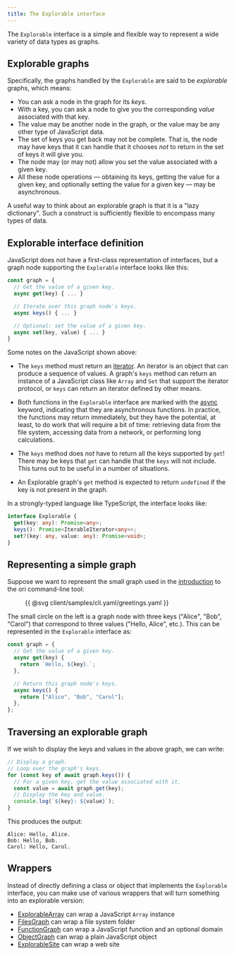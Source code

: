```yaml
---
title: The Explorable interface
---
```


The `Explorable` interface is a simple and flexible way to represent a wide variety of data types as graphs.

## Explorable graphs

Specifically, the graphs handled by the `Explorable` are said to be _explorable_ graphs, which means:

- You can ask a node in the graph for its _keys_.
- With a key, you can ask a node to give you the corresponding _value_ associated with that key.
- The value may be another node in the graph, or the value may be any other type of JavaScript data.
- The set of keys you get back may not be complete. That is, the node may have keys that it can handle that it chooses _not_ to return in the set of keys it will give you.
- The node may (or may not) allow you set the value associated with a given key.
- All these node operations — obtaining its keys, getting the value for a given key, and optionally setting the value for a given key — may be asynchronous.

A useful way to think about an explorable graph is that it is a "lazy dictionary". Such a construct is sufficiently flexible to encompass many types of data.

## Explorable interface definition

JavaScript does not have a first-class representation of interfaces, but a graph node supporting the `Explorable` interface looks like this:

```js
const graph = {
  // Get the value of a given key.
  async get(key) { ... }

  // Iterate over this graph node's keys.
  async keys() { ... }

  // Optional: set the value of a given key.
  async set(key, value) { ... }
}
```

Some notes on the JavaScript shown above:

- The `keys` method must return an [iterator](https://developer.mozilla.org/en-US/docs/Web/JavaScript/Reference/Iteration_protocols#the_iterator_protocol). An iterator is an object that can produce a sequence of values. A graph's `keys` method can return an instance of a JavaScript class like `Array` and `Set` that support the iterator protocol, or `keys` can return an iterator defined by other means.

- Both functions in the `Explorable` interface are marked with the [async](https://developer.mozilla.org/en-US/docs/Web/JavaScript/Reference/Statements/async_function) keyword, indicating that they are asynchronous functions. In practice, the functions may return immediately, but they have the potential, at least, to do work that will require a bit of time: retrieving data from the file system, accessing data from a network, or performing long calculations.

- The `keys` method does _not_ have to return all the keys supported by `get`! There may be keys that `get` can handle that the `keys` will not include. This turns out to be useful in a number of situations.

- An Explorable graph's `get` method is expected to return `undefined` if the key is not present in the graph.

In a strongly-typed language like TypeScript, the interface looks like:

```ts
interface Explorable {
  get(key: any): Promise<any>;
  keys(): Promise<IterableIterator<any>>;
  set?(key: any, value: any): Promise<void>;
}
```

## Representing a simple graph

Suppose we want to represent the small graph used in the [introduction](/cli/) to the ori command-line tool:

<figure>
{{ @svg client/samples/cli.yaml/greetings.yaml }}
</figure>

The small circle on the left is a graph node with three keys ("Alice", "Bob", "Carol") that correspond to three values ("Hello, Alice", etc.). This can be represented in the `Explorable` interface as:

```js
const graph = {
  // Get the value of a given key.
  async get(key) {
    return `Hello, ${key}.`;
  },

  // Return this graph node's keys.
  async keys() {
    return ["Alice", "Bob", "Carol"];
  },
};
```

## Traversing an explorable graph

If we wish to display the keys and values in the above graph, we can write:

```js
// Display a graph.
// Loop over the graph's keys.
for (const key of await graph.keys()) {
  // For a given key, get the value associated with it.
  const value = await graph.get(key);
  // Display the key and value.
  console.log(`${key}: ${value}`);
}
```

This produces the output:

```console
Alice: Hello, Alice.
Bob: Hello, Bob.
Carol: Hello, Carol.
```

## Wrappers

Instead of directly defining a class or object that implements the `Explorable` interface, you can make use of various wrappers that will turn something into an explorable version:

- [ExplorableArray](ExplorableArray.html) can wrap a JavaScript `Array` instance
- [FilesGraph](FilesGraph.html) can wrap a file system folder
- [FunctionGraph](ExplorableFunctions.html) can wrap a JavaScript function and an optional domain
- [ObjectGraph](ObjectGraph.html) can wrap a plain JavaScript object
- [ExplorableSite](ExplorableSite.html) can wrap a web site
